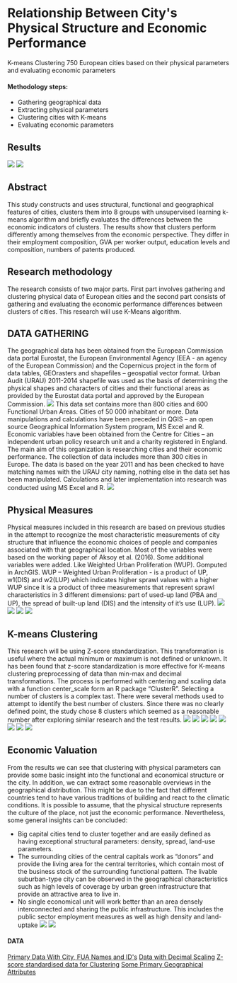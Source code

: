 # Relationship Between City's Physical Structure and Economic Performance
K-means Clustering 750 European cities based on their physical parameters and evaluating economic parameters
#### Methodology steps:
* Gathering geographical data
* Extracting physical parameters
* Clustering cities with K-means
* Evaluating economic parameters
## Results
![](https://github.com/cliptic/Cities/blob/master/images/map150.jpg)
![](https://github.com/cliptic/Cities/blob/master/images/characteristics.jpg)

## Abstract
This study constructs and uses structural, functional and geographical features of cities,
clusters them into 8 groups with unsupervised learning k-means algorithm and briefly evaluates
the differences between the economic indicators of clusters. The results show that clusters
perform differently among themselves from the economic perspective. They differ in their
employment composition, GVA per worker output, education levels and composition, numbers
of patents produced.

## Research methodology
The research consists of two major parts. First part involves gathering and clustering
physical data of European cities and the second part consists of gathering and evaluating the
economic performance differences between clusters of cities. This research will use K-Means
algorithm.

## DATA GATHERING
The geographical data has been obtained from the European Commission data portal
Eurostat, the European Environmental Agency (EEA - an agency of the European Commission)
and the Copernicus project in the form of data tables, GEOrasters and shapefiles – geospatial
vector format. Urban Audit (URAU) 2011-2014 shapefile was used as the basis of determining
the physical shapes and characters of cities and their functional areas as provided by the
Eurostat data portal and approved by the European Commission. 
![ ](https://github.com/cliptic/Cities/blob/master/images/FUA.jpg)
This data set contains more than 800 cities and 600 Functional Urban Areas. Cities of 50 000 
inhabitant or more. Data manipulations and calculations have been preceded in QGIS –
an open source Geographical Information System program, MS Excel and R. Economic
variables have been obtained from the Centre for Cities – an independent urban policy
research unit and a charity registered in England. The main aim of this organization is
researching cities and their economic performance. The collection of data includes more than
300 cities in Europe. The data is based on the year 2011 and has been checked to have matching
names with the URAU city naming, nothing else in the data set has been manipulated.
Calculations and later implementation into research was conducted using MS Excel and R.
![](https://github.com/cliptic/Cities/blob/master/images/imperviousness.jpg)

## Physical Measures
Physical measures included in this research are based on previous studies in the attempt
to recognize the most characteristic measurements of city structure that influence the economic
choices of people and companies associated with that geographical location. Most of the
variables were based on the working paper of Aksoy et al. (2016). Some additional variables
were added. Like Weighted Urban Proliferation (WUP). Gomputed in ArchGIS.
WUP – Weighted Urban Proliferation - is a product of UP, w1(DIS) and w2(LUP) which
indicates higher sprawl values with a higher WUP since it is a product of three measurements
that represent sprawl characteristics in 3 different dimensions: part of used-up land (PBA and
UP), the spread of built-up land (DIS) and the intensity of it’s use (LUP).
![](https://github.com/cliptic/Cities/blob/master/images/WUP.jpg)
![](https://github.com/cliptic/Cities/blob/master/images/eq1.jpg)
![](https://github.com/cliptic/Cities/blob/master/images/eq2.jpg)
![](https://github.com/cliptic/Cities/blob/master/images/eq3.jpg)


## K-means Clustering
This research will be using Z-score standardization. This transformation is useful where
the actual minimum or maximum is not defined or unknown. It has been found that z-score
standardization is more effective for K-means clustering preprocessing of data than min-max
and decimal transformations. The process is performed with centering and scaling data with a
function center_scale form an R package “ClusterR”.
Selecting a number of clusters is a complex tast. There were several methods used to attempt to identify the best number of clusters. Since there was no clearly defined point, the study chose 8 clusters which seemed as a reasonable number after exploring similar research and the test results.
![ ](https://github.com/cliptic/Cities/blob/master/images/KMst%20var%20ex.png)
![ ](https://github.com/cliptic/Cities/blob/master/images/KMst%20rsq.png)
![ ](https://github.com/cliptic/Cities/blob/master/images/KMst%20AIC.png)
![ ](https://github.com/cliptic/Cities/blob/master/images/KMst%20BIC.png)
![ ](https://github.com/cliptic/Cities/blob/master/images/KMst%20WCSSE.png)
![ ](https://github.com/cliptic/Cities/blob/master/images/KMst%20diss.png)
![ ](https://github.com/cliptic/Cities/blob/master/images/KMst%20dist.png)
![ ](https://github.com/cliptic/Cities/blob/master/images/KMst%20sil.png)

## Economic Valuation

From the results we can see that clustering with physical parameters can provide some
basic insight into the functional and economical structure or the city. In addition, we can extract
some reasonable overviews in the geographical distribution. This might be due to the fact that
different countries tend to have various traditions of building and react to the climatic
conditions. It is possible to assume, that the physical structure represents the culture of the
place, not just the economic performance.
Nevertheless, some general insights can be concluded:
- Big capital cities tend to cluster together and are easily defined as having exceptional
structural parameters: density, spread, land-use parameters.
- The surrounding cities of the central capitals work as “donors” and provide the living
area for the central territories, which contain most of the business stock of the
surrounding functional pattern. The livable suburban-type city can be observed in the
geographical characteristics such as high levels of coverage by urban green
infrastructure that provide an attractive area to live in.
- No single economical unit will work better than an area densely interconnected and
sharing the public infrastructure. This includes the public sector employment measures
as well as high density and land-uptake
![](https://github.com/cliptic/Cities/blob/master/images/Economics01.jpg)
![](https://github.com/cliptic/Cities/blob/master/images/Economics02.jpg)

#### DATA
[Primary Data With City, FUA Names and ID's](https://github.com/cliptic/Cities/blob/master/CFDATA20180505.csv)
[Data with Decimal Scaling](https://github.com/cliptic/Cities/blob/master/originaldataset.csv)
[Z-score standardised data for Clustering](https://github.com/cliptic/Cities/blob/master/KMdatasetST03.csv)
[Some Primary Geographical Attributes](https://github.com/cliptic/Cities/tree/master/transform)
